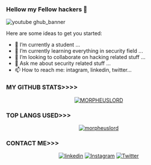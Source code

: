 ### Hellow my Fellow hackers 👋
![youtube ghub_banner](https://user-images.githubusercontent.com/70637311/145705425-616b5dba-e6bb-493c-8b47-fff9662a1e24.gif)


Here are some ideas to get you started:

- 🔭 I’m currently a student ...
- 🌱 I’m currently learning everything in security field ...
- 👯 I’m looking to collaborate on hacking related stuff ...
- 💬 Ask me about security related stuff ...
- 📫 How to reach me: intagram, linkedin, twitter...
  
### MY GITHUB STATS>>>>
<p align="center"><a href="https://github.com/morpheuslord"><img title="MORPHEUSLORD" src="https://github-readme-stats.vercel.app/api?username=morpheuslord&show_icons=true&include_all_commits=true&theme=chartreuse-dark&cache_seconds=3200"></a>
</p>

### TOP LANGS USED>>>
<p align="center">
<a href="https://github.com/morpheuslord"><img title="morpheuslord" src="https://github-readme-stats.vercel.app/api/top-langs/?username=morpheuslord&layout=compact"></a>
</p>

### CONTACT ME>>>
<p align="center">
<a href="https://www.linkedin.com/in/chiranjeevi-g-33787521a/"><img title="linkedin" src="https://img.shields.io/badge/linkedin-blue?style=for-the-badge&logo=linkedin"></a>
<a href="https://www.instagram.com/morpheuslord_9034/"><img title="Instagram" src="https://img.shields.io/badge/INSTAGRAM-purple?style=for-the-badge&logo=instagram"></a>
<a href="https://twitter.com/morpheuslord2"><img title="Twitter" src="https://img.shields.io/twitter/follow/morpheuslord2?style=for-the-badge"><a>
</p>
 
